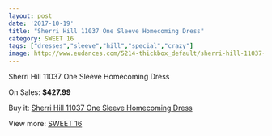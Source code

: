 ```yaml
---
layout: post
date: '2017-10-19'
title: "Sherri Hill 11037 One Sleeve Homecoming Dress"
category: SWEET 16
tags: ["dresses","sleeve","hill","special","crazy"]
image: http://www.eudances.com/5214-thickbox_default/sherri-hill-11037-one-sleeve-homecoming-dress.jpg
---
```

Sherri Hill 11037 One Sleeve Homecoming Dress

On Sales: **$427.99**
<a href="https://www.eudances.com/en/sweet-16/1755-sherri-hill-11037-one-sleeve-homecoming-dress.html"><amp-img layout="responsive" width="600" height="600" src="//www.eudances.com/5214-thickbox_default/sherri-hill-11037-one-sleeve-homecoming-dress.jpg" alt="Sherri Hill 11037 One Sleeve Homecoming Dress 0" /></a>
<a href="https://www.eudances.com/en/sweet-16/1755-sherri-hill-11037-one-sleeve-homecoming-dress.html"><amp-img layout="responsive" width="600" height="600" src="//www.eudances.com/5217-thickbox_default/sherri-hill-11037-one-sleeve-homecoming-dress.jpg" alt="Sherri Hill 11037 One Sleeve Homecoming Dress 1" /></a>
<a href="https://www.eudances.com/en/sweet-16/1755-sherri-hill-11037-one-sleeve-homecoming-dress.html"><amp-img layout="responsive" width="600" height="600" src="//www.eudances.com/5216-thickbox_default/sherri-hill-11037-one-sleeve-homecoming-dress.jpg" alt="Sherri Hill 11037 One Sleeve Homecoming Dress 2" /></a>
<a href="https://www.eudances.com/en/sweet-16/1755-sherri-hill-11037-one-sleeve-homecoming-dress.html"><amp-img layout="responsive" width="600" height="600" src="//www.eudances.com/5215-thickbox_default/sherri-hill-11037-one-sleeve-homecoming-dress.jpg" alt="Sherri Hill 11037 One Sleeve Homecoming Dress 3" /></a>

Buy it: [Sherri Hill 11037 One Sleeve Homecoming Dress](https://www.eudances.com/en/sweet-16/1755-sherri-hill-11037-one-sleeve-homecoming-dress.html "Sherri Hill 11037 One Sleeve Homecoming Dress")

View more: [SWEET 16](https://www.eudances.com/en/18-sweet-16 "SWEET 16")